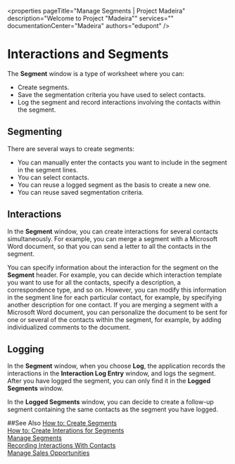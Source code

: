 <properties
                pageTitle="Manage Segments | Project Madeira"
                description="Welcome to Project "Madeira"" 
                services="" 
                documentationCenter="Madeira"
                authors="edupont" />

# Interactions and Segments
The **Segment** window is a type of worksheet where you can:
* Create segments.
* Save the segmentation criteria you have used to select contacts.
* Log the segment and record interactions involving the contacts within the segment.

## Segmenting
There are several ways to create segments:
* You can manually enter the contacts you want to include in the segment in the segment lines.
* You can select contacts. 
* You can reuse a logged segment as the basis to create a new one.
* You can reuse saved segmentation criteria.

## Interactions
In the **Segment** window, you can create interactions for several contacts simultaneously. For example, you can merge a segment with a Microsoft Word document, so that you can send a letter to all the contacts in the segment.

You can specify information about the interaction for the segment on the **Segment** header. For example, you can decide which interaction template you want to use for all the contacts, specify a description, a correspondence type, and so on. However, you can modify this information in the segment line for each particular contact, for example, by specifying another description for one contact. If you are merging a segment with a Microsoft Word document, you can personalize the document to be sent for one or several of the contacts within the segment, for example, by adding individualized comments to the document.

## Logging
In the **Segment** window, when you choose **Log**, the application records the interactions in the **Interaction Log Entry** window, and logs the segment. After you have logged the segment, you can only find it in the **Logged Segments** window.

In the **Logged Segments** window, you can decide to create a follow-up segment containing the same contacts as the segment you have logged. 


##See Also
[How to: Create Segments](marketing-how-create-segment.md)  
[How to: Create Interations for Segments](marketing-how-create-interactions.md)  
[Manage Segments](marketing-segments.md)  
[Recording Interactions With Contacts](marketing-interactions.md)  
[Manage Sales Opportunities](marketing-manage-sales-opportunities.md)  
